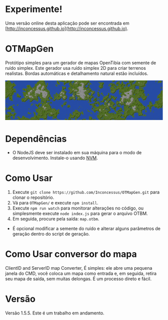 # Experimente!

Uma versão online desta aplicação pode ser encontrada em [http://inconcessus.github.io](http://inconcessus.github.io).

# OTMapGen

Protótipo simples para um gerador de mapas OpenTibia com semente de ruído simplex. Este gerador usa ruído simplex 2D para criar terrenos realistas. Bordas automáticas e detalhamento natural estão incluídos.

<p align="center">
  <img src="images/banner.png" />
</p>

# Dependências

- O NodeJS deve ser instalado em sua máquina para o modo de desenvolvimento. Instale-o usando [NVM](https://github.com/nvm-sh/nvm).

# Como Usar

1. Execute `git clone https://github.com/Inconcessus/OTMapGen.git` para clonar o repositório.
2. Vá para `OTMapGen/` e execute `npm install`.
3. Execute `npm run watch` para monitorar alterações no código, ou simplesmente execute `node index.js` para gerar o arquivo OTBM.
4. Em seguida, procure pela saída: `map.otbm`.

- É opcional modificar a semente do ruído e alterar alguns parâmetros de geração dentro do script de geração.

# Como Usar conversor do mapa

ClientID and ServerID map Converter, É simples: ele abre uma pequena janela do CMD, você coloca um mapa como entrada e, em seguida, retira seu mapa de saída, sem muitas delongas. É um processo direto e fácil.

# Versão

Versão 1.5.5. Este é um trabalho em andamento.
